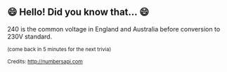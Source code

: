 ## :smile: Hello! Did you know that... :smile:
240 is the common voltage in England and Australia before conversion to 230V standard.

<sup>(come back in 5 minutes for the next trivia)</sup>


<sup>Credits: http://numbersapi.com</sup>
